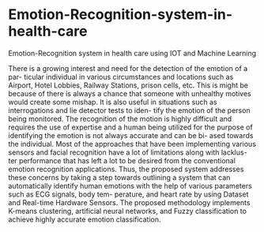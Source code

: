 # Emotion-Recognition-system-in-health-care
Emotion-Recognition system in health care using IOT and Machine Learning

There is a growing interest and need for the detection of the emotion of a par- ticular individual in various circumstances and locations such as Airport, Hotel Lobbies, Railway Stations, prison cells, etc. This is might be because of there is always a chance that someone with unhealthy motives would create some mishap. It is also useful in situations such as interrogations and lie detector tests to iden- tify the emotion of the person being monitored. The recognition of the motion is highly difficult and requires the use of expertise and a human being utilized for the purpose of identifying the emotion is not always accurate and can be bi- ased towards the individual. Most of the approaches that have been implementing various sensors and facial recognition have a lot of limitations along with lacklus- ter performance that has left a lot to be desired from the conventional emotion recognition applications. Thus, the proposed system addresses these concerns by taking a step towards outlining a system that can automatically identify human emotions with the help of various parameters such as ECG signals, body tem- perature, and heart rate by using Dataset and Real-time Hardware Sensors. The proposed methodology implements K-means clustering, artificial neural networks, and Fuzzy classification to achieve highly accurate emotion classification.
